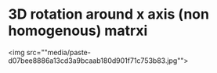 # 3D rotation around x axis (non homogenous) matrxi
<img src=""media/paste-d07bee8886a13cd3a9bcaab180d901f71c753b83.jpg"">
